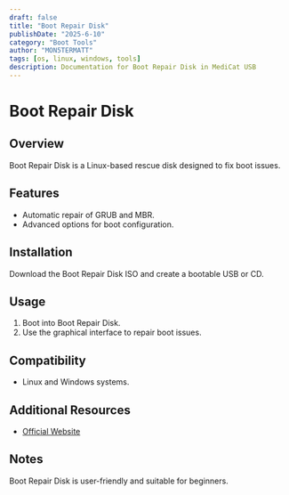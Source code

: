 ```yaml
---
draft: false
title: "Boot Repair Disk"
publishDate: "2025-6-10"
category: "Boot Tools"
author: "MON5TERMATT"
tags: [os, linux, windows, tools]
description: Documentation for Boot Repair Disk in MediCat USB
---
```


# Boot Repair Disk

## Overview
Boot Repair Disk is a Linux-based rescue disk designed to fix boot issues.

## Features
- Automatic repair of GRUB and MBR.
- Advanced options for boot configuration.

## Installation
Download the Boot Repair Disk ISO and create a bootable USB or CD.

## Usage
1. Boot into Boot Repair Disk.
2. Use the graphical interface to repair boot issues.

## Compatibility
- Linux and Windows systems.

## Additional Resources
- [Official Website](https://sourceforge.net/projects/boot-repair-cd/)

## Notes
Boot Repair Disk is user-friendly and suitable for beginners.